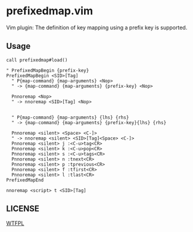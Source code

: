 # prefixedmap.vim
Vim plugin: The definition of key mapping using a prefix key is supported.

## Usage

```vim
call prefixedmap#load()
 
" PrefixedMapBegin {prefix-key}
PrefixedMapBegin <SID>[Tag]
  " P{map-command} {map-arguments} <Nop>
  " -> {map-command} {map-arguments} {prefix-key} <Nop>

  Pnnoremap <Nop>
  " -> nnoremap <SID>[Tag] <Nop>


  " P{map-command} {map-arguments} {lhs} {rhs}
  " -> {map-command} {map-arguments} {prefix-key}{lhs} {rhs}

  Pnnoremap <silent> <Space> <C-]>
  " -> nnoremap <silent> <SID>[Tag]<Space> <C-]>
  Pnnoremap <silent> j :<C-u>tag<CR>
  Pnnoremap <silent> k :<C-u>pop<CR>
  Pnnoremap <silent> s :<C-u>tags<CR>
  Pnnoremap <silent> n :tnext<CR>
  Pnnoremap <silent> p :tprevious<CR>
  Pnnoremap <silent> f :tfirst<CR>
  Pnnoremap <silent> l :tlast<CR>
PrefixedMapEnd

nnoremap <script> t <SID>[Tag]
```

## LICENSE

[WTFPL](http://sam.zoy.org/wtfpl/COPYING)
